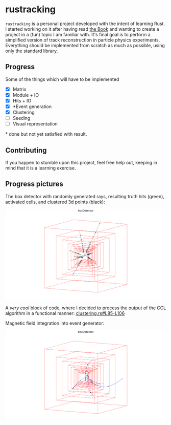# rustracking

`rustracking` is a personal project developed with the intent of learning Rust. I started working on it after having read [the Book](https://doc.rust-lang.org/stable/book/) and wanting to create a project in a (fun) topic I am familiar with.
It's final goal is to perform a simplified version of track reconstruction in particle physics experiments.
Everything should be implemented from scratch as much as possible, using only the standard library.

## Progress
Some of the things which will have to be implemented

- [x] Matrix
- [x] Module + IO
- [x] Hits + IO
- [x] \*Event generation
- [x] Clustering
- [ ] Seeding
- [ ] Visual representation

\* done but not yet satisfied with result.

## Contributing

If you happen to stumble upon this project, feel free help out, keeping in mind that it is a learning exercise.

## Progress pictures

The box detector with randomly generated rays, resulting truth hits (green), activated cells, and clustered 3d points (black):

<img src="https://github.com/guilhermeAlmeida1/rustracking/blob/d91483292871ee5a8ecc09f806433a4e734ea324/data/randomHits/3d.svg" width="560" />

A _very cool_ block of code, where I decided to process the output of the CCL algorithm in a functional manner:
[clustering.rs#L85-L106](https://github.com/guilhermeAlmeida1/rustracking/blob/d91483292871ee5a8ecc09f806433a4e734ea324/src/clustering.rs#L85-L106)

Magnetic field integration into event generator:

<img src="https://github.com/guilhermeAlmeida1/rustracking/blob/41a8b9e7376bd2b36e3274e86efe224fe7a6a149/data/magfield/3d.svg" width="560" />
